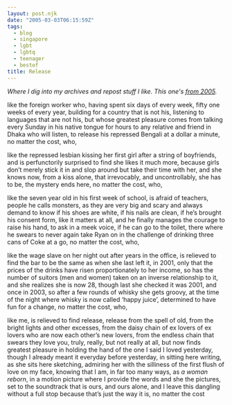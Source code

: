 ```yaml
---
layout: post.njk
date: "2005-03-03T06:15:59Z"
tags:
  - blog
  - singapore
  - lgbt
  - lgbtq
  - teenager
  - bestof
title: Release
---
```


_Where I dig into my archives and repost stuff I like. This one's [from 2005](http://popagandhi.com/anotherlife/6/release/)._

like the foreign worker who, having spent six days of every week, fifty one weeks of every year, building for a country that is not his, listening to languages that are not his, but whose greatest pleasure comes from talking every Sunday in his native tongue for hours to any relative and friend in Dhaka who will listen, to release his repressed Bengali at a dollar a minute, no matter the cost, who,

like the repressed lesbian kissing her first girl after a string of boyfriends, and is perfunctorily surprised to find she likes it much more, because girls don’t merely stick it in and slop around but take their time with her, and she knows now, from a kiss alone, that irrevocably, and uncontrollably, she has to be, the mystery ends here, no matter the cost, who,

like the seven year old in his first week of school, is afraid of teachers, people he calls monsters, as they are very big and scary and always demand to know if his shoes are white, if his nails are clean, if he’s brought his consent form, like it matters at all, and he finally manages the courage to raise his hand, to ask in a meek voice, if he can go to the toilet, there where he swears to never again take Ryan on in the challenge of drinking three cans of Coke at a go, no matter the cost, who,

like the wage slave on her night out after years in the office, is relieved to find the bar to be the same as when she last left it, in 2001, only that the prices of the drinks have risen proportionately to her income, so has the number of suitors (men and women) taken on an inverse relationship to it, and she realizes she is now 28, though last she checked it was 2001, and once in 2003, so after a few rounds of whisky she gets groovy, at the time of the night where whisky is now called ‘happy juice’, determined to have fun for a change, no matter the cost, who,

like me, is relieved to find release, release from the spell of old, from the bright lights and other excesses, from the daisy chain of ex lovers of ex lovers who are now each other’s new lovers, from the endless chain that swears they love you, truly, really, but not really at all, but now finds greatest pleasure in holding the hand of the one I said I loved yesterday, though I already meant it everyday before yesterday, in sitting here writing, as she sits here sketching, admiring her with the silliness of the first flush of love on my face, knowing that I am, in far too many ways, as _a woman reborn_, in a motion picture where I provide the words and she the pictures, set to the soundtrack that is ours, and ours alone, and I leave this dangling without a full stop because that’s just the way it is, no matter the cost
